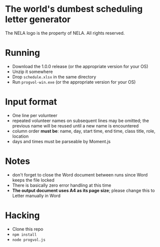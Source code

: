 # The world's dumbest scheduling letter generator

The NELA logo is the property of NELA. All rights reserved.

# Running
* Download the 1.0.0 release (or the appropriate version for your OS)
* Unzip it somewhere
* Drop `schedule.xlsx` in the same directory
* Run `progvol-win.exe` (or the appropriate version for your OS)

# Input format
* One line per volunteer
* repeated volunteer names on subsequent lines may be omitted; the previous name will be reused until a new name is encountered
* column order __must be__: name, day, start time, end time, class title, role, location
* days and times must be parseable by Moment.js

# Notes
* don't forget to close the Word document between runs since Word keeps the file locked
* There is basically zero error handling at this time
* __The output document uses A4 as its page size__; please change this to Letter manually in Word

# Hacking
* Clone this repo
* `npm install`
* `node progvol.js`